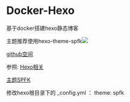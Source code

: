 # Docker-Hexo
基于docker搭建hexo静态博客

主题推荐使用hexo-theme-spfk![](https://camo.githubusercontent.com/2a9ba29b5b8f35ad506629cefc1523b3190ceb62/68747470733a2f2f6865786f2e696f2f6275696c642f73637265656e73686f74732f7370666b2d303235643163643832302e706e67)

[github空间](https://github.com/luuman/hexo-theme-spfk)

参照:
[Hexo相关](https://luuman.github.io/categories/Hexo/)

[主题SPFK](https://luuman.github.io/2015/12/27/Hexo/HexoTheme/)

修改hexo根目录下的 _config.yml ： theme: spfk
